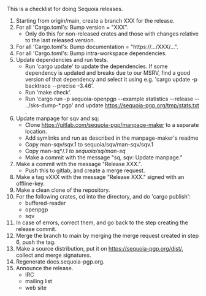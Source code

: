 This is a checklist for doing Sequoia releases.

  1. Starting from origin/main, create a branch XXX for the release.
  1. For all 'Cargo.toml's: Bump version = "XXX".
       - Only do this for non-released crates and those with changes
         relative to the last released version.
  1. For all 'Cargo.toml's: Bump documentation = "https://.../XXX/...".
  1. For all 'Cargo.toml's: Bump intra-workspace dependencies.
  1. Update dependencies and run tests.
       - Run 'cargo update' to update the dependencies.  If some
         dependency is updated and breaks due to our MSRV, find a good
         version of that dependency and select it using e.g. 'cargo
         update -p backtrace --precise  -3.46'.
       - Run 'make check'.
       - Run 'cargo run -p sequoia-openpgp --example statistics
         --release -- ../sks-dump-*.pgp' and update
         https://sequoia-pgp.org/tmp/stats.txt .
  1. Update manpage for sqv and sq:
      - Clone https://gitlab.com/sequoia-pgp/manpage-maker to a
        separate location.
      - Add symlinks and run as described in the manpage-maker's readme
      - Copy man-sqv/sqv.1 to sequoia/sqv/man-sqv/sqv.1
      - Copy man-sq*/*.1 to sequoia/sq/man-sq*
      - Make a commit with the message "sq, sqv: Update manpage."
  1. Make a commit with the message "Release XXX.".
       - Push this to gitlab, and create a merge request.
  1. Make a tag vXXX with the message "Release XXX." signed with an
    offline-key.
  1. Make a clean clone of the repository.
  1. For the following crates, cd into the directory, and do 'cargo
    publish':
       - buffered-reader
       - openpgp
       - sqv
  1. In case of errors, correct them, and go back to the step creating
    the release commit.
  1. Merge the branch to main by merging the merge request created in
    step 6, push the tag.
  1. Make a source distribution, put it on
    https://sequoia-pgp.org/dist/, collect and merge signatures.
  1. Regenerate docs.sequoia-pgp.org.
  1. Announce the release.
       - IRC
       - mailing list
       - web site
